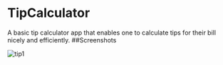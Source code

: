 # TipCalculator
A basic tip calculator app that enables one to calculate tips for their bill nicely and efficiently.
##Screenshots

![tip1](https://user-images.githubusercontent.com/61253347/98445859-61e20200-211a-11eb-8234-9439cf25f282.png)
